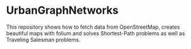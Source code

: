 # UrbanGraphNetworks
This repository shows how to fetch data from OpenStreetMap, creates beautiful maps with folium and solves Shortest-Path problems as well as Traveling Salesman problems.
